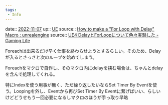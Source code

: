 ```yaml
---
tags:
 - Info
---
```


date:: [2022-11-07](Daily_Note/2022-11-07.md)
up:: [UE](../Bar/App/Unreal_Engine.md)
source:: [How to make a "For Loop with Delay" Macro : unrealengine](https://www.reddit.com/r/unrealengine/comments/flu7o3/how_to_make_a_for_loop_with_delay_macro/)
source:: [UE4 DelayとForLoopについて色々実験した - Gaming Life](https://ai-gaminglife.hatenablog.com/entry/2017/12/16/143033)

Foreachは出来るだけ早く仕事を終わらせようとするらしい。そのため、Delayが入るとさっさと次のループを始めてしまう。

Foreachをマクロで自作し、そのマクロ内にdelayを挟む場合は、ちゃんとdelayを含んで処理してくれる。

特にIndexを使う用事が無く、ただ繰り返したいならSet Timer By Eventを使う。Loopingを外し、Eventから再びSet Timer By Eventに繋げばいい、らしいけどどうせもう一回必要になるしマクロのほうが手っ取り早略

